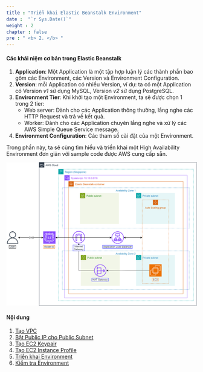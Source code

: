 ```yaml
---
title : "Triển khai Elastic Beanstalk Environment"
date :  "`r Sys.Date()`" 
weight : 2
chapter : false
pre : " <b> 2. </b> "
---
```


#### Các khái niệm cơ bản trong Elastic Beanstalk

1. **Application**: Một Application là một tập hợp luận lý các thành phần bao gôm các Environment, các Version và Environment Configuration.
2. **Version**: mỗi Application có nhiều Version, ví dụ: ta có một Application có Version *v1* sử dụng MySQL, Version *v2* sử dụng PostgreSQL.
3. **Environment Tier**: Khi khởi tạo một Environment, ta sẽ được chọn 1 trong 2 tier: 
   - Web server: Dành cho các Application thông thường, lắng nghe các HTTP Request và trả về kết quả.
   - Worker: Dành cho các Application chuyên lắng nghe và xử lý các AWS Simple Queue Service message.
4. **Environment Configuration**: Các tham số cài đặt của một Environment.

Trong phần này, ta sẽ cùng tìm hiểu và triển khai một High Availability Environment đơn giản với sample code được AWS cung cấp sẵn.

![Only eb architecture](/images/2-ElasticBeanstalk/0001.svg)

#### Nội dung

1. [Tạo VPC](2.1-createvpc/)
2. [Bật Public IP cho Public Subnet](2.2-enablepublicip/)
3. [Tạo EC2 Keypair](2.3-createkeypair/)
4. [Tạo EC2 Instance Profile](2.4-instanceprofile/)
5. [Triển khai Environment](2.5-createenv/)
6. [Kiểm tra Environment](2.6-testenv/)

